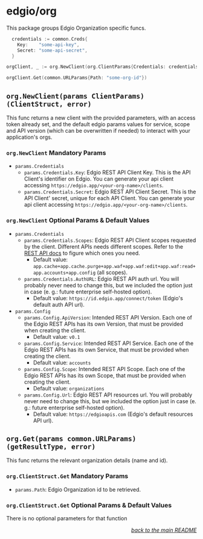 # edgio/org

This package groups Edgio Organization specific funcs.

```go
  credentials := common.Creds{
    Key:    "some-api-key",
    Secret: "some-api-secret",
  }

orgClient, _ := org.NewClient(org.ClientParams{Credentials: credentials})

orgClient.Get(common.URLParams{Path: "some-org-id"})
```

## `org.NewClient(params ClientParams) (ClientStruct, error)`

This func returns a new client with the provided parameters, with an access token already set, and the default edgio params values for service, scope and API version (which can be overwritten if needed) to interact with your application's orgs.

### `org.NewClient` Mandatory Params

- `params.Credentials`
  - `params.Credentials.Key`: Edgio REST API Client Key. This is the API Client's identifier on Edgio. You can generate your api client accessing `https://edgio.app/<your-org-name>/clients`.
  - `params.Credentials.Secret`: Edgio REST API Client Secret. This is the API Client' secret, unique for each API Client. You can generate your api client accessing `https://edgio.app/<your-org-name>/clients`.

### `org.NewClient` Optional Params & Default Values

- `params.Credentials`
  - `params.Credentials.Scopes`: Edgio REST API Client scopes requested by the client. Different APIs needs different scopes. Refer to the [REST API docs](https://docs.edg.io/rest_api) to figure which ones you need.
    - Default value: `app.cache+app.cache.purge+app.waf+app.waf:edit+app.waf:read+app.accounts+app.config` (all scopes).
  - `params.Credentials.AuthURL`: Edgio REST API auth url. You will probably never need to change this, but we included the option just in case (e. g.: future enterprise self-hosted option).
    - Default value: `https://id.edgio.app/connect/token` (Edgio's default auth API url).
- `params.Config`
  - `params.Config.ApiVersion`: Intended REST API Version. Each one of the Edgio REST APIs has its own Version, that must be provided when creating the client.
    - Default value: `v0.1`
  - `params.Config.Service`: Intended REST API Service. Each one of the Edgio REST APIs has its own Service, that must be provided when creating the client.
    - Default value: `accounts`
  - `params.Config.Scope`: Intended REST API Scope. Each one of the Edgio REST APIs has its own Scope, that must be provided when creating the client.
    - Default value: `organizations`
  - `params.Config.Url`: Edgio REST API resources url. You will probably never need to change this, but we included the option just in case (e. g.: future enterprise self-hosted option).
    - Default value: `https://edgioapis.com` (Edgio's default resources API url).

## `org.Get(params common.URLParams) (getResultType, error)`

This func returns the relevant organization details (name and id).

### `org.ClientStruct.Get` Mandatory Params

- `params.Path`: Edgio Organization id to be retrieved.

### `org.ClientStruct.Get` Optional Params & Default Values

There is no optional parameters for that function

<p align="right"><em><a href="../#edgio-organizations-api">back to the main README</a></em></p>
